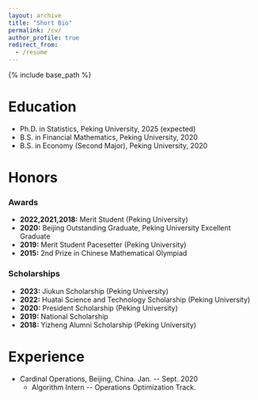 ```yaml
---
layout: archive
title: "Short Bio"
permalink: /cv/
author_profile: true
redirect_from:
  - /resume
---
```


{% include base_path %}

Education
======
* Ph.D. in Statistics, Peking University, 2025 (expected)
* B.S. in Financial Mathematics, Peking University, 2020
* B.S. in Economy (Second Major), Peking University, 2020


Honors
======
### Awards
* **2022,2021,2018:** Merit Student (Peking University)
* **2020:** Beijing Outstanding Graduate, Peking University Excellent Graduate
* **2019:** Merit Student Pacesetter (Peking University)
* **2015:** 2nd Prize in Chinese Mathematical Olympiad
### Scholarships
* **2023:** Jiukun Scholarship (Peking University)
* **2022:** Huatai Science and Technology Scholarship (Peking University)
* **2020:** President Scholarship (Peking University)
* **2019:** National Scholarship
* **2018:** Yizheng Alumni Scholarship (Peking University)


Experience
======
* Cardinal Operations, Beijing, China. Jan. -- Sept. 2020
  * Algorithm Intern -- Operations Optimization Track.

  

